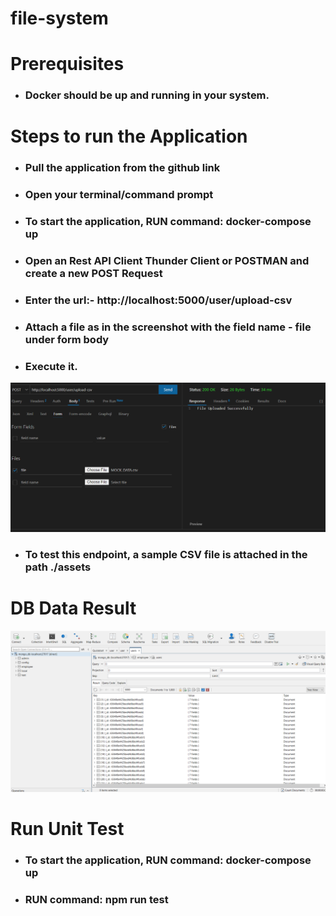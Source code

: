 # file-system

# Prerequisites

- ### Docker should be up and running in your system.

# Steps to run the Application

- ### Pull the application from the github link

- ### Open your terminal/command prompt

- ### To start the application, RUN command:  docker-compose up 

- ### Open an Rest API Client Thunder Client or POSTMAN and create a new POST Request

- ### Enter the url:- http://localhost:5000/user/upload-csv

- ### Attach a file as in the screenshot with the field name - file under form body

- ### Execute it.

![image info](./assets/postmanSS.png)

- ### To test this endpoint, a sample CSV file is attached in the path ./assets

# DB Data Result
![image info](./assets/MongoDBDataSS.png)

# Run Unit Test
- ### To start the application, RUN command:  docker-compose up 
- ### RUN command:  npm run test 


